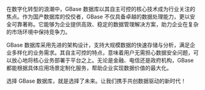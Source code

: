在数字化转型的浪潮中，GBase 数据库以其自主可控的核心技术成为行业关注的焦点。作为国产数据库的佼佼者，GBase 不仅具备卓越的数据处理能力，更以安全可靠著称。它能够为企业提供高效、稳定的数据管理解决方案，助力企业在复杂的市场环境中保持竞争力。

GBase 数据库采用先进的架构设计，支持大规模数据的快速存储与分析，满足企业多样化的业务需求。其自主可控的特点，意味着用户无需担心数据安全问题，可以放心地将核心业务部署于平台之上。无论是金融、电信还是政府机构，GBase 都能根据具体应用场景定制化服务，帮助企业实现数据价值的最大化。

选择 GBase 数据库，就是选择了未来。让我们携手共创数据驱动的新时代！